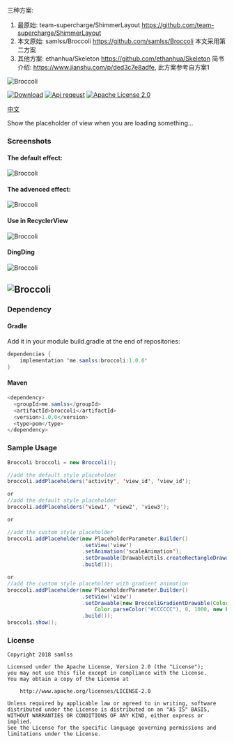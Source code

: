 三种方案: 
1) 最原始: team-supercharge/ShimmerLayout     https://github.com/team-supercharge/ShimmerLayout
2) 本文原始: samlss/Broccoli   https://github.com/samlss/Broccoli   本文采用第二方案
3) 其他方案: ethanhua/Skeleton https://github.com/ethanhua/Skeleton 简书介绍: https://www.jianshu.com/p/ded3c7e8adfe, 此方案参考自方案1 

![Broccoli](https://github.com/samlss/Broccoli/blob/master/screenshots/Broccoli.png)

  [![Download](https://api.bintray.com/packages/samlss/maven/broccoli/images/download.svg?version=1.0.0)](https://bintray.com/samlss/maven/broccoli/1.0.0/link) [![Api reqeust](https://img.shields.io/badge/API-11+-brightgreen.svg?style=flat)](https://android-arsenal.com/api?level=11#l11)    [![Apache License 2.0](https://img.shields.io/hexpm/l/plug.svg)](https://github.com/samlss/Broccoli/blob/master/LICENSE) 

 [中文](https://github.com/samlss/Broccoli/blob/master/README_CN.md)

Show the placeholder of view when you are loading something...

### Screenshots
#### The default effect:

![Broccoli](https://github.com/samlss/Broccoli/blob/master/screenshots/screenshot1.gif)


#### The advenced effect:
![Broccoli](https://github.com/samlss/Broccoli/blob/master/screenshots/screenshot2.gif)

#### Use in RecyclerView
![Broccoli](https://github.com/samlss/Broccoli/blob/master/screenshots/screenshot3.gif)


#### DingDing
![Broccoli](https://github.com/samlss/Broccoli/blob/master/screenshots/screenshot4.png) 

![Broccoli](https://github.com/samlss/Broccoli/blob/master/screenshots/screenshot5.png)
------
### Dependency

#### Gradle
Add it in your module build.gradle at the end of repositories:
  ```java
  dependencies {
      implementation 'me.samlss:broccoli:1.0.0'
  }
  ```

#### Maven
```java
<dependency>
  <groupId>me.samlss</groupId>
  <artifactId>broccoli</artifactId>
  <version>1.0.0</version>
  <type>pom</type>
</dependency>
```

### Sample Usage

```java
Broccoli broccoli = new Broccoli();

//add the default style placeholder
broccoli.addPlaceholders('activity', 'view_id', 'view_id'); 

or 
//add the default style placeholder
broccoli.addPlaceholders('view1', 'view2', 'view3'); 

or 

//add the custom style placeholder
broccoli.addPlaceholder(new PlaceholderParameter.Builder()
                        .setView('view')
                        .setAnimation('scaleAnimation');
                        .setDrawable(DrawableUtils.createRectangleDrawable(placeHolderColor, 0))
                        .build()); 

or
//add the custom style placeholder with gradient animation
broccoli.addPlaceholder(new PlaceholderParameter.Builder()
                        .setView('view')
                        .setDrawable(new BroccoliGradientDrawable(Color.parseColor("#DDDDDD"),
                            Color.parseColor("#CCCCCC"), 0, 1000, new LinearInterpolator())
                        .build()); 
broccoli.show();
```



### License

```
Copyright 2018 samlss

Licensed under the Apache License, Version 2.0 (the "License");
you may not use this file except in compliance with the License.
You may obtain a copy of the License at

    http://www.apache.org/licenses/LICENSE-2.0

Unless required by applicable law or agreed to in writing, software
distributed under the License is distributed on an "AS IS" BASIS,
WITHOUT WARRANTIES OR CONDITIONS OF ANY KIND, either express or implied.
See the License for the specific language governing permissions and
limitations under the License.
```
